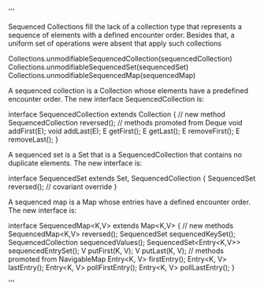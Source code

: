 
'''

Sequenced Collections fill the lack of a collection type that represents a sequence of elements with a defined 
encounter order. Besides that, a uniform set of operations were absent that apply such collections

Collections.unmodifiableSequencedCollection(sequencedCollection)
Collections.unmodifiableSequencedSet(sequencedSet)
Collections.unmodifiableSequencedMap(sequencedMap)

A sequenced collection is a Collection whose elements have a predefined encounter order. 
The new interface SequencedCollection is:

interface SequencedCollection<E> extends Collection<E> {
    // new method
    SequencedCollection<E> reversed();
    // methods promoted from Deque
    void addFirst(E);
    void addLast(E);
    E getFirst();
    E getLast();
    E removeFirst();
    E removeLast();
}


A sequenced set is a Set that is a SequencedCollection that contains no duplicate elements. The new interface is:

interface SequencedSet<E> extends Set<E>, SequencedCollection<E> {
    SequencedSet<E> reversed();    // covariant override
}


A sequenced map is a Map whose entries have a defined encounter order. The new interface is:

interface SequencedMap<K,V> extends Map<K,V> {
    // new methods
    SequencedMap<K,V> reversed();
    SequencedSet<K> sequencedKeySet();
    SequencedCollection<V> sequencedValues();
    SequencedSet<Entry<K,V>> sequencedEntrySet();
    V putFirst(K, V);
    V putLast(K, V);
    // methods promoted from NavigableMap
    Entry<K, V> firstEntry();
    Entry<K, V> lastEntry();
    Entry<K, V> pollFirstEntry();
    Entry<K, V> pollLastEntry();
}


'''